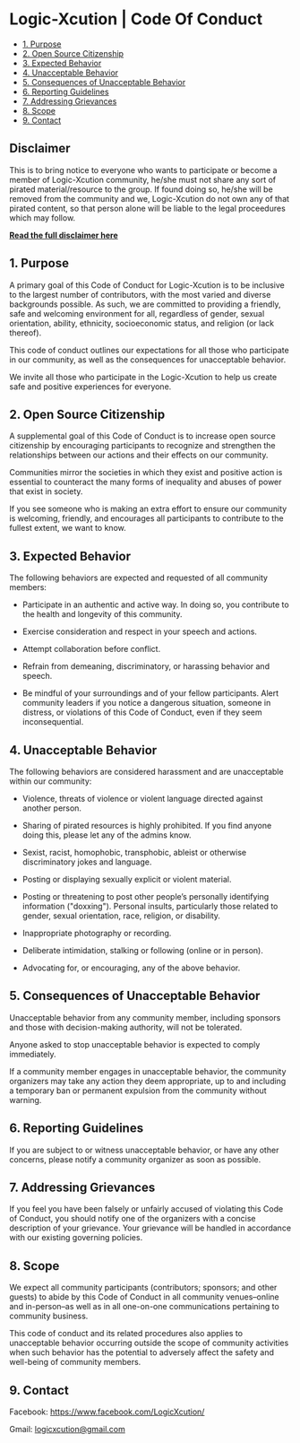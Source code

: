 # Logic-Xcution | Code Of Conduct

* [1. Purpose](#1-purpose)
* [2. Open Source Citizenship](#2-open-source-citizenship)
* [3. Expected Behavior](#3-expected-behavior)
* [4. Unacceptable Behavior](#4-unacceptable-behavior)
* [5. Consequences of Unacceptable Behavior](#5-consequences-of-unacceptable-behavior)
* [6. Reporting Guidelines](#6-reporting-guidelines)
* [7. Addressing Grievances](#7-addressing-grievances)
* [8. Scope](#8-scope)
* [9. Contact](#9-contact)

## Disclaimer

This is to bring notice to everyone who wants to participate or become a member of Logic-Xcution community, he/she must not share any sort of pirated material/resource to the group. If found doing so, he/she will be removed from the community and we, Logic-Xcution do not own any of that pirated content, so that person alone will be liable to the legal proceedures which may follow.

[**Read the full disclaimer here**](./Disclaimer.md)

## 1. Purpose

A primary goal of this  Code of Conduct for Logic-Xcution is to be inclusive to the largest number of contributors, with the most varied and diverse backgrounds possible. As such, we are committed to providing a friendly, safe and welcoming environment for all, regardless of gender, sexual orientation, ability, ethnicity, socioeconomic status, and religion (or lack thereof).

This code of conduct outlines our expectations for all those who participate in our community, as well as the consequences for unacceptable behavior.

We invite all those who participate in the Logic-Xcution to help us create safe and positive experiences for everyone.

## 2. Open Source Citizenship

A supplemental goal of this Code of Conduct is to increase open source citizenship by encouraging participants to recognize and strengthen the relationships between our actions and their effects on our community.

Communities mirror the societies in which they exist and positive action is essential to counteract the many forms of inequality and abuses of power that exist in society.

If you see someone who is making an extra effort to ensure our community is welcoming, friendly, and encourages all participants to contribute to the fullest extent, we want to know.

## 3. Expected Behavior

The following behaviors are expected and requested of all community members:

* Participate in an authentic and active way. In doing so, you contribute to the health and longevity of this community.

* Exercise consideration and respect in your speech and actions.

* Attempt collaboration before conflict.

* Refrain from demeaning, discriminatory, or harassing behavior and speech.

* Be mindful of your surroundings and of your fellow participants. Alert community leaders if you notice a dangerous situation, someone in distress, or violations of this Code of Conduct, even if they seem inconsequential.

## 4. Unacceptable Behavior

The following behaviors are considered harassment and are unacceptable within our community:

* Violence, threats of violence or violent language directed against another person.

* Sharing of pirated resources is highly prohibited. If you find anyone doing this, please let any of the admins know.

* Sexist, racist, homophobic, transphobic, ableist or otherwise discriminatory jokes and language.

* Posting or displaying sexually explicit or violent material.

* Posting or threatening to post other people’s personally identifying information ("doxxing").
Personal insults, particularly those related to gender, sexual orientation, race, religion, or disability.

* Inappropriate photography or recording.

* Deliberate intimidation, stalking or following (online or in person).

* Advocating for, or encouraging, any of the above behavior.

## 5. Consequences of Unacceptable Behavior

Unacceptable behavior from any community member, including sponsors and those with decision-making authority, will not be tolerated.

Anyone asked to stop unacceptable behavior is expected to comply immediately.

If a community member engages in unacceptable behavior, the community organizers may take any action they deem appropriate, up to and including a temporary ban or permanent expulsion from the community without warning.

## 6. Reporting Guidelines

If you are subject to or witness unacceptable behavior, or have any other concerns, please notify a community organizer as soon as possible.

## 7. Addressing Grievances

If you feel you have been falsely or unfairly accused of violating this Code of Conduct, you should notify one of the organizers with a concise description of your grievance. Your grievance will be handled in accordance with our existing governing policies.

## 8. Scope

We expect all community participants (contributors; sponsors; and other guests) to abide by this Code of Conduct in all community venues–online and in-person–as well as in all one-on-one communications pertaining to community business.

This code of conduct and its related procedures also applies to unacceptable behavior occurring outside the scope of community activities when such behavior has the potential to adversely affect the safety and well-being of community members.

## 9. Contact

Facebook: https://www.facebook.com/LogicXcution/

Gmail: logicxcution@gmail.com